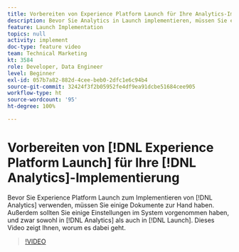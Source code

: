 ```yaml
---
title: Vorbereiten von Experience Platform Launch für Ihre Analytics-Implementierung
description: Bevor Sie Analytics in Launch implementieren, müssen Sie einige Dokumente zur Hand haben. Außerdem sollten Sie einige Einstellungen im System vorgenommen haben, und zwar sowohl in Analytics als auch in Launch. Dieses Video zeigt Ihnen, worum es dabei geht.
feature: Launch Implementation
topics: null
activity: implement
doc-type: feature video
team: Technical Marketing
kt: 3584
role: Developer, Data Engineer
level: Beginner
exl-id: 057b7a82-882d-4cee-beb0-2dfc1e6c94b4
source-git-commit: 32424f3f2b05952fe4df9ea91dcbe51684cee905
workflow-type: ht
source-wordcount: '95'
ht-degree: 100%

---
```


# Vorbereiten von [!DNL Experience Platform Launch] für Ihre [!DNL Analytics]-Implementierung

Bevor Sie Experience Platform Launch zum Implementieren von [!DNL Analytics] verwenden, müssen Sie einige Dokumente zur Hand haben. Außerdem sollten Sie einige Einstellungen im System vorgenommen haben, und zwar sowohl in [!DNL Analytics] als auch in [!DNL Launch]. Dieses Video zeigt Ihnen, worum es dabei geht.

>[!VIDEO](https://video.tv.adobe.com/v/28752/?quality=12)
